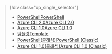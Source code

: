 > [!div class="op_single_selector"]
> * [<span data-ttu-id="7e304-101">PowerShell</span><span class="sxs-lookup"><span data-stu-id="7e304-101">PowerShell</span></span>](../articles/virtual-network/virtual-network-deploy-multinic-arm-ps.md)
> * [<span data-ttu-id="7e304-102">Azure CLI 2.0</span><span class="sxs-lookup"><span data-stu-id="7e304-102">Azure CLI 2.0</span></span>](../articles/virtual-network/virtual-network-deploy-multinic-arm-cli.md)
> * [<span data-ttu-id="7e304-103">Azure CLI 1.0</span><span class="sxs-lookup"><span data-stu-id="7e304-103">Azure CLI 1.0</span></span>](../articles/virtual-network/virtual-network-deploy-multinic-cli-nodejs.md)
> * [<span data-ttu-id="7e304-104">템플릿</span><span class="sxs-lookup"><span data-stu-id="7e304-104">Template</span></span>](../articles/virtual-network/virtual-network-deploy-multinic-arm-template.md)
> * [<span data-ttu-id="7e304-105">PowerShell(클래식)</span><span class="sxs-lookup"><span data-stu-id="7e304-105">PowerShell (Classic)</span></span>](../articles/virtual-network/virtual-network-deploy-multinic-classic-ps.md)
> * [<span data-ttu-id="7e304-106">Azure CLI 1.0(클래식)</span><span class="sxs-lookup"><span data-stu-id="7e304-106">Azure CLI 1.0 (Classic)</span></span>](../articles/virtual-network/virtual-network-deploy-multinic-classic-cli.md)